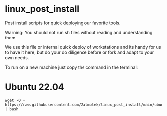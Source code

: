 # linux_post_install
Post install scripts for quick deploying our favorite tools.

Warning: You should not run sh files without reading and understanding them. 

We use this file or internal quick deploy of workstations and its handy for us to have it here, but do your do diligence before or fork and adapt to your own needs.

To run on a new machine just copy the command in the terminal:

# Ubuntu 22.04

```
wget -O - https://raw.githubusercontent.com/Zalmotek/linux_post_install/main/ubuntu_22.04.sh | bash
```
